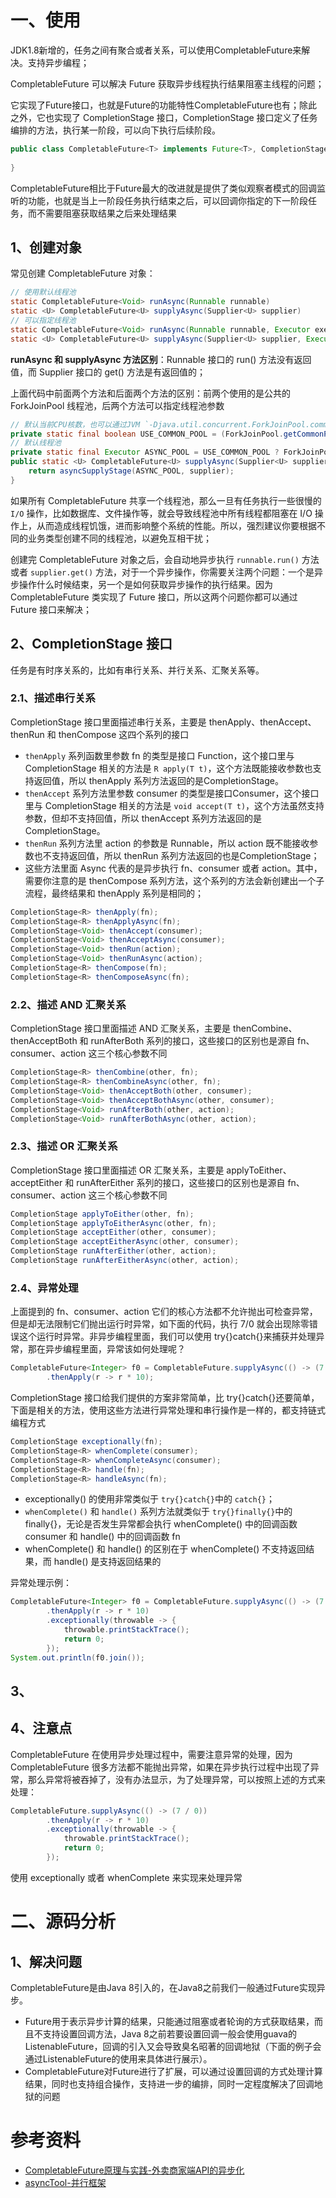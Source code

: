 # 一、使用

JDK1.8新增的，任务之间有聚合或者关系，可以使用CompletableFuture来解决。支持异步编程；

CompletableFuture 可以解决 Future 获取异步线程执行结果阻塞主线程的问题；

它实现了Future接口，也就是Future的功能特性CompletableFuture也有；除此之外，它也实现了 CompletionStage 接口，CompletionStage 接口定义了任务编排的方法，执行某一阶段，可以向下执行后续阶段。
```java
public class CompletableFuture<T> implements Future<T>, CompletionStage<T> {
    
}
```
CompletableFuture相比于Future最大的改进就是提供了类似观察者模式的回调监听的功能，也就是当上一阶段任务执行结束之后，可以回调你指定的下一阶段任务，而不需要阻塞获取结果之后来处理结果

## 1、创建对象

常见创建 CompletableFuture 对象：
```java
// 使用默认线程池
static CompletableFuture<Void> runAsync(Runnable runnable)
static <U> CompletableFuture<U> supplyAsync(Supplier<U> supplier)
// 可以指定线程池  
static CompletableFuture<Void> runAsync(Runnable runnable, Executor executor)
static <U> CompletableFuture<U> supplyAsync(Supplier<U> supplier, Executor executor)  
```
**runAsync 和 supplyAsync 方法区别**：Runnable 接口的 run() 方法没有返回值，而 Supplier 接口的 get() 方法是有返回值的；

上面代码中前面两个方法和后面两个方法的区别：前两个使用的是公共的 ForkJoinPool 线程池，后两个方法可以指定线程池参数
```java
// 默认当前CPU核数，也可以通过JVM `-Djava.util.concurrent.ForkJoinPool.common.parallelism=1`来设置ForkJoinPool线程池的线程数
private static final boolean USE_COMMON_POOL = (ForkJoinPool.getCommonPoolParallelism() > 1);
// 默认线程池
private static final Executor ASYNC_POOL = USE_COMMON_POOL ? ForkJoinPool.commonPool() : new ThreadPerTaskExecutor();
public static <U> CompletableFuture<U> supplyAsync(Supplier<U> supplier) {
    return asyncSupplyStage(ASYNC_POOL, supplier);
}
```
如果所有 CompletableFuture 共享一个线程池，那么一旦有任务执行一些很慢的 `I/O` 操作，比如数据库、文件操作等，就会导致线程池中所有线程都阻塞在 I/O 操作上，从而造成线程饥饿，进而影响整个系统的性能。所以，强烈建议你要根据不同的业务类型创建不同的线程池，以避免互相干扰；

创建完 CompletableFuture 对象之后，会自动地异步执行 `runnable.run()` 方法或者 `supplier.get()` 方法，对于一个异步操作，你需要关注两个问题：一个是异步操作什么时候结束，另一个是如何获取异步操作的执行结果。因为 CompletableFuture 类实现了 Future 接口，所以这两个问题你都可以通过 Future 接口来解决；

## 2、CompletionStage 接口

任务是有时序关系的，比如有串行关系、并行关系、汇聚关系等。

### 2.1、描述串行关系

CompletionStage 接口里面描述串行关系，主要是 thenApply、thenAccept、thenRun 和 thenCompose 这四个系列的接口
- `thenApply` 系列函数里参数 fn 的类型是接口 Function，这个接口里与 CompletionStage 相关的方法是 `R apply(T t)`，这个方法既能接收参数也支持返回值，所以 thenApply 系列方法返回的是CompletionStage。
- `thenAccept` 系列方法里参数 consumer 的类型是接口Consumer，这个接口里与 CompletionStage 相关的方法是 `void accept(T t)`，这个方法虽然支持参数，但却不支持回值，所以 thenAccept 系列方法返回的是CompletionStage。
- `thenRun` 系列方法里 action 的参数是 Runnable，所以 action 既不能接收参数也不支持返回值，所以 thenRun 系列方法返回的也是CompletionStage；
- 这些方法里面 Async 代表的是异步执行 fn、consumer 或者 action。其中，需要你注意的是 thenCompose 系列方法，这个系列的方法会新创建出一个子流程，最终结果和 thenApply 系列是相同的；

```java
CompletionStage<R> thenApply(fn);
CompletionStage<R> thenApplyAsync(fn);
CompletionStage<Void> thenAccept(consumer);
CompletionStage<Void> thenAcceptAsync(consumer);
CompletionStage<Void> thenRun(action);
CompletionStage<Void> thenRunAsync(action);
CompletionStage<R> thenCompose(fn);
CompletionStage<R> thenComposeAsync(fn);
```

### 2.2、描述 AND 汇聚关系

CompletionStage 接口里面描述 AND 汇聚关系，主要是 thenCombine、thenAcceptBoth 和 runAfterBoth 系列的接口，这些接口的区别也是源自 fn、consumer、action 这三个核心参数不同
```java
CompletionStage<R> thenCombine(other, fn);
CompletionStage<R> thenCombineAsync(other, fn);
CompletionStage<Void> thenAcceptBoth(other, consumer);
CompletionStage<Void> thenAcceptBothAsync(other, consumer);
CompletionStage<Void> runAfterBoth(other, action);
CompletionStage<Void> runAfterBothAsync(other, action);
```

### 2.3、描述 OR 汇聚关系

CompletionStage 接口里面描述 OR 汇聚关系，主要是 applyToEither、acceptEither 和 runAfterEither 系列的接口，这些接口的区别也是源自 fn、consumer、action 这三个核心参数不同
```java
CompletionStage applyToEither(other, fn);
CompletionStage applyToEitherAsync(other, fn);
CompletionStage acceptEither(other, consumer);
CompletionStage acceptEitherAsync(other, consumer);
CompletionStage runAfterEither(other, action);
CompletionStage runAfterEitherAsync(other, action);
```

### 2.4、异常处理

上面提到的 fn、consumer、action 它们的核心方法都不允许抛出可检查异常，但是却无法限制它们抛出运行时异常，如下面的代码，执行 7/0 就会出现除零错误这个运行时异常。非异步编程里面，我们可以使用 try{}catch{}来捕获并处理异常，那在异步编程里面，异常该如何处理呢？
```java
CompletableFuture<Integer> f0 = CompletableFuture.supplyAsync(() -> (7 / 0))
        .thenApply(r -> r * 10);
```
CompletionStage 接口给我们提供的方案非常简单，比 try{}catch{}还要简单，下面是相关的方法，使用这些方法进行异常处理和串行操作是一样的，都支持链式编程方式
```java
CompletionStage exceptionally(fn);
CompletionStage<R> whenComplete(consumer);
CompletionStage<R> whenCompleteAsync(consumer);
CompletionStage<R> handle(fn);
CompletionStage<R> handleAsync(fn);
```
- exceptionally() 的使用非常类似于 `try{}catch{}`中的 `catch{}`；
- `whenComplete()` 和 `handle()` 系列方法就类似于 `try{}finally{}`中的 finally{}，无论是否发生异常都会执行 whenComplete() 中的回调函数 consumer 和 handle() 中的回调函数 fn
- whenComplete() 和 handle() 的区别在于 whenComplete() 不支持返回结果，而 handle() 是支持返回结果的

异常处理示例：
```java
CompletableFuture<Integer> f0 = CompletableFuture.supplyAsync(() -> (7 / 0))
        .thenApply(r -> r * 10)
        .exceptionally(throwable -> {
            throwable.printStackTrace();
            return 0;
        });
System.out.println(f0.join());
```

## 3、

## 4、注意点

CompletableFuture 在使用异步处理过程中，需要注意异常的处理，因为 CompletableFuture 很多方法都不能抛出异常，如果在异步执行过程中出现了异常，那么异常将被吞掉了，没有办法显示，为了处理异常，可以按照上述的方式来处理：
```java
CompletableFuture.supplyAsync(() -> (7 / 0))
        .thenApply(r -> r * 10)
        .exceptionally(throwable -> {
            throwable.printStackTrace();
            return 0;
        });
```
使用 exceptionally 或者 whenComplete 来实现来处理异常

# 二、源码分析

## 1、解决问题

CompletableFuture是由Java 8引入的，在Java8之前我们一般通过Future实现异步。
- Future用于表示异步计算的结果，只能通过阻塞或者轮询的方式获取结果，而且不支持设置回调方法，Java 8之前若要设置回调一般会使用guava的ListenableFuture，回调的引入又会导致臭名昭著的回调地狱（下面的例子会通过ListenableFuture的使用来具体进行展示）。
- CompletableFuture对Future进行了扩展，可以通过设置回调的方式处理计算结果，同时也支持组合操作，支持进一步的编排，同时一定程度解决了回调地狱的问题

# 参考资料

- [CompletableFuture原理与实践-外卖商家端API的异步化](https://tech.meituan.com/2022/05/12/principles-and-practices-of-completablefuture.html)
- [asyncTool-并行框架](https://gitee.com/jd-platform-opensource/asyncTool)
